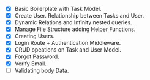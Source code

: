 - [x] Basic Boilerplate with Task Model.
- [x] Create User. Relationship between Tasks and User.
- [x] Dynamic Relations and Infinity nested queries.
- [x] Manage File Structure adding Helper Functions.
- [x] Creating Users.
- [x] Login Route + Authentication Middleware.
- [x] CRUD opeations on Task and User Model.
- [x] Forgot Password.
- [x] Verify Email.
- [ ] Validating body Data.